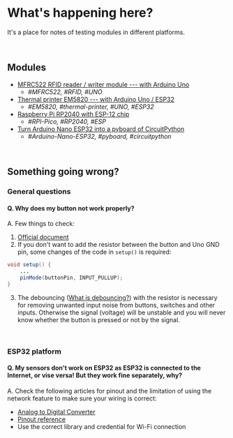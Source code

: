 # What's happening here?

It's a place for notes of testing modules in different platforms.

<br />

## Modules

- [MFRC522 RFID reader / writer module --- with Arduino Uno](/RFID-reader_MFRC522)
  - _#MFRC522, #RFID, #UNO_
- [Thermal printer EM5820 --- with Arduino Uno / ESP32](/thermal-printer_EM5820)
  - _#EM5820, #thermal-printer, #UNO, #ESP32_
- [Raspberry Pi RP2040 with ESP-12 chip](/RPi-Pico_with_ESP-12S/)
  - _#RPI-Pico, #RP2040, #ESP_
- [Turn Arduino Nano ESP32 into a pyboard of CircuitPython](/Nano-ESP32_in_CircuitPython/)
  - _#Arduino-Nano-ESP32, #pyboard, #circuitpython_

<br />

## Something going wrong?

### General questions

#### Q. Why does my button not work properly?

A. Few things to check:

1. [Official document](https://docs.arduino.cc/built-in-examples/digital/Button)
2. If you don't want to add the resistor between the button and Uno GND pin, some changes of the code in `setup()` is required:

```java
void setup() {
	...
	pinMode(buttonPin, INPUT_PULLUP);
}
```

3. The debouncing ([What is debouncing?](https://www.techtarget.com/whatis/definition/debouncing#:~:text=Debouncing%20is%20removing%20unwanted%20input,hardware%20switches%2C%20programs%20and%20websites.)) with the resistor is necessary for removing unwanted input noise from buttons, switches and other inputs. Otherwise the signal (voltage) will be unstable and you will never know whether the button is pressed or not by the signal.

<br />

### ESP32 platform

#### Q. My sensors don't work on ESP32 as ESP32 is connected to the Internet, or vise versa! But they work fine separately, why?

A. Check the following articles for pinout and the limitation of using the network feature to make sure your wiring is correct:

- [Analog to Digital Converter](https://docs.espressif.com/projects/esp-idf/en/v4.2/esp32/api-reference/peripherals/adc.html#overview)
- [Pinout reference](https://randomnerdtutorials.com/esp32-pinout-reference-gpios/)
- Use the correct library and credential for Wi-Fi connection
